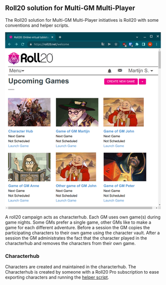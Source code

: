 ## Roll20 solution for Multi-GM Multi-Player 

The Roll20 solution for Multi-GM Multi-Player initiatives is Roll20 with some conventions and helper scripts. 

![](roll20-opening-page.png)

A roll20 campaign acts as characterhub. Each GM uses own game(s) during game nights. Some GMs prefer a single game, other GMs like to make a game for each different adventure. Before a session the GM copies the participating characters to their own game using the character vault. After a session the GM administrates the fact that the character played in the characterhub and removes the characters from their own game.

### Characterhub

Characters are created and maintained in the characterhub. The Characterhub is created by someone with a Roll20 Pro subscription to ease exporting characters and running the [helper script](https://gist.github.com/MartijnSanders/072b9af2eea5d362cff5cac90eea4633).


